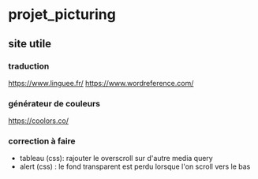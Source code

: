 # projet_picturing

## site utile
### traduction
https://www.linguee.fr/
https://www.wordreference.com/
### générateur de couleurs
https://coolors.co/

### correction à faire
* tableau (css): rajouter le overscroll sur d'autre media query
* alert (css) : le fond transparent est perdu lorsque l'on scroll vers le bas
